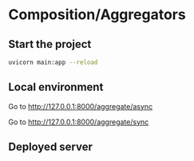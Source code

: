 # Composition/Aggregators

## Start the project
```bash
uvicorn main:app --reload
```

## Local environment


Go to http://127.0.0.1:8000/aggregate/async

Go to http://127.0.0.1:8000/aggregate/sync

## Deployed server


